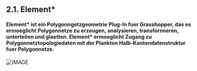 ## 2.1. Element*

#### Element\* ist ein Polygonngetzgeometrie Plug-In fuer Grasshopper, das es ermoeglicht Polygonnetze zu erzeugen, analysieren, transformieren, unterteilen und glaetten. Element\* ermoeglicht Zugang zu Polygonnetztopologiedaten mit der Plankton Halb-Kantendatenstruktur fuer Polygonnetze.

![IMAGE](images/2-1/2-1_001_Element_Icons_Cover.png)



